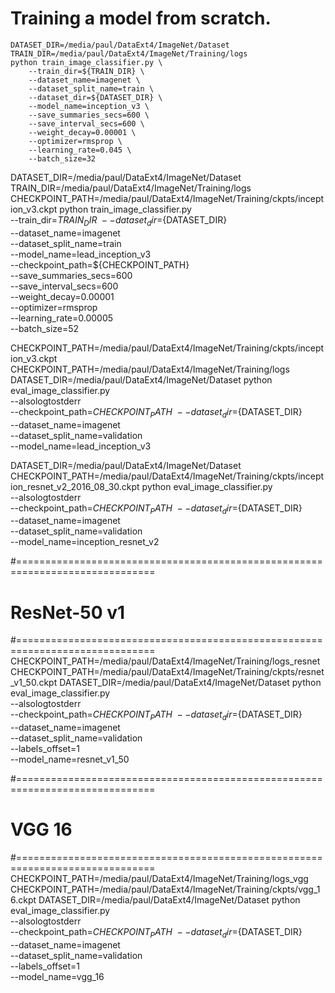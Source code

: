
# Training a model from scratch.

```shell
DATASET_DIR=/media/paul/DataExt4/ImageNet/Dataset
TRAIN_DIR=/media/paul/DataExt4/ImageNet/Training/logs
python train_image_classifier.py \
    --train_dir=${TRAIN_DIR} \
    --dataset_name=imagenet \
    --dataset_split_name=train \
    --dataset_dir=${DATASET_DIR} \
    --model_name=inception_v3 \
    --save_summaries_secs=600 \
    --save_interval_secs=600 \
    --weight_decay=0.00001 \
    --optimizer=rmsprop \
    --learning_rate=0.045 \
    --batch_size=32
```

DATASET_DIR=/media/paul/DataExt4/ImageNet/Dataset
TRAIN_DIR=/media/paul/DataExt4/ImageNet/Training/logs
CHECKPOINT_PATH=/media/paul/DataExt4/ImageNet/Training/ckpts/inception_v3.ckpt
python train_image_classifier.py \
    --train_dir=${TRAIN_DIR} \
    --dataset_dir=${DATASET_DIR} \
    --dataset_name=imagenet \
    --dataset_split_name=train \
    --model_name=lead_inception_v3 \
    --checkpoint_path=${CHECKPOINT_PATH} \
    --save_summaries_secs=600 \
    --save_interval_secs=600 \
    --weight_decay=0.00001 \
    --optimizer=rmsprop \
    --learning_rate=0.00005 \
    --batch_size=52


CHECKPOINT_PATH=/media/paul/DataExt4/ImageNet/Training/ckpts/inception_v3.ckpt
CHECKPOINT_PATH=/media/paul/DataExt4/ImageNet/Training/logs
DATASET_DIR=/media/paul/DataExt4/ImageNet/Dataset
python eval_image_classifier.py \
    --alsologtostderr \
    --checkpoint_path=${CHECKPOINT_PATH} \
    --dataset_dir=${DATASET_DIR} \
    --dataset_name=imagenet \
    --dataset_split_name=validation \
    --model_name=lead_inception_v3



DATASET_DIR=/media/paul/DataExt4/ImageNet/Dataset
CHECKPOINT_PATH=/media/paul/DataExt4/ImageNet/Training/ckpts/inception_resnet_v2_2016_08_30.ckpt
python eval_image_classifier.py \
    --alsologtostderr \
    --checkpoint_path=${CHECKPOINT_PATH} \
    --dataset_dir=${DATASET_DIR} \
    --dataset_name=imagenet \
    --dataset_split_name=validation \
    --model_name=inception_resnet_v2

#==============================================================================
# ResNet-50 v1
#==============================================================================
CHECKPOINT_PATH=/media/paul/DataExt4/ImageNet/Training/logs_resnet
CHECKPOINT_PATH=/media/paul/DataExt4/ImageNet/Training/ckpts/resnet_v1_50.ckpt
DATASET_DIR=/media/paul/DataExt4/ImageNet/Dataset
python eval_image_classifier.py \
    --alsologtostderr \
    --checkpoint_path=${CHECKPOINT_PATH} \
    --dataset_dir=${DATASET_DIR} \
    --dataset_name=imagenet \
    --dataset_split_name=validation \
    --labels_offset=1 \
    --model_name=resnet_v1_50



#==============================================================================
# VGG 16
#==============================================================================
CHECKPOINT_PATH=/media/paul/DataExt4/ImageNet/Training/logs_vgg
CHECKPOINT_PATH=/media/paul/DataExt4/ImageNet/Training/ckpts/vgg_16.ckpt
DATASET_DIR=/media/paul/DataExt4/ImageNet/Dataset
python eval_image_classifier.py \
    --alsologtostderr \
    --checkpoint_path=${CHECKPOINT_PATH} \
    --dataset_dir=${DATASET_DIR} \
    --dataset_name=imagenet \
    --dataset_split_name=validation \
    --labels_offset=1 \
    --model_name=vgg_16
